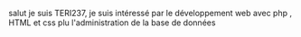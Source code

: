 salut je suis TERI237, je suis intéressé par le développement web avec php , HTML et css plu l'administration de la base de données 

<!---
TERI237/TERI237 is a ✨ special ✨ repository because its `README.md` (this file) appears on your GitHub profile.
You can click the Preview link to take a look at your changes.
--->

